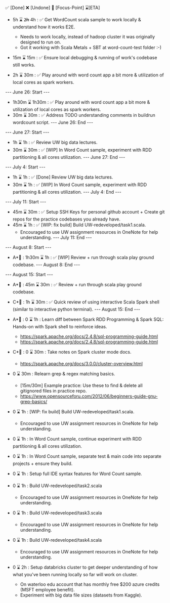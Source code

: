 ✅ [Done] ❌ [Undone] 🚧 [Focus-Point] ⌛[ETA]

- 5h ⌛ 2̶h̶ 4h : ✅ Get WordCount scala sample to work locally & understand how it works E2E.
    - Needs to work locally, instead of hadoop cluster it was originally designed to run on.
    - Got it working with Scala Metals + SBT at word-count-test folder :-)


- 15m ⌛ 15m : ✅ Ensure local debugging & running of work's codebase still works.
- 2h ⌛ 30m : ✅ Play around with word count app a bit more 
& utilization of local cores as spark workers.


--- June 26: Start ---
- 1h30m ⌛ 1h30m : ✅ Play around with word count app a bit more & utilization of local cores as spark workers.
- 30m ⌛ 30m : ✅ Address TODO understanding comments in buildrun wordcount script.
--- June 26: End   ---


--- June 27: Start ---
- 1h ⌛ 1h : ✅ Review UW big data lectures.
- 30m ⌛ 30m : ✅ [WIP] In Word Count sample, experiment with RDD partitioning & all cores utilization.
--- June 27: End   ---


--- July 4: Start ---
- 1h ⌛ 1h : ✅ [Done] Review UW big data lectures.
- 30m ⌛ 1h : ✅ [WIP] In Word Count sample, experiment with RDD partitioning & all cores utilization.
--- July 4: End   ---


--- July 11: Start ---
- 45m ⌛ 30m : ✅ Setup SSH Keys for personal github account + 
Create git repos for the practice codebases you already have.
- 45m ⌛ 1h : ✅ [WIP: fix build] Build UW-redeveloped/task1.scala.
    - Encouraged to use UW assignment resources in OneNote for help understanding.
--- July 11: End ---


--- August 8: Start ---
- A*🌟 : 1h30m ⌛ 1h : ✅ [WIP] Review + run through scala play ground codebase. 
--- August 8: End ---


--- August 15: Start ---
- A*🌟 : 45m ⌛ 30m : ✅ Review + run through scala play ground codebase. 
- C*🌟 : 1h ⌛ 30m : ✅ Quick review of using interactive Scala Spark shell (similar to interactive python terminal).
--- August 15: End ---

- A*🌟 : 0 ⌛ 1h : Learn diff between Spark RDD Programming & Spark SQL: Hands-on with Spark shell to reinforce ideas.
  - https://spark.apache.org/docs/2.4.8/sql-programming-guide.html
  - https://spark.apache.org/docs/2.4.8/sql-programming-guide.html
- C*🌟 : 0 ⌛ 30m : Take notes on Spark cluster mode docs.
  - https://spark.apache.org/docs/3.0.0/cluster-overview.html

- 0 ⌛ 30m : Relearn grep & regex matching basics.
    - [15m/30m] Example practice: Use these to find & delete all gitignored files in practice repo. 
    - https://www.opensourceforu.com/2012/06/beginners-guide-gnu-grep-basics/

- 0 ⌛ 1h : [WIP: fix build] Build UW-redeveloped/task1.scala.
    - Encouraged to use UW assignment resources in OneNote for help understanding.

- 0 ⌛ 1h : In Word Count sample, continue experiment with RDD partitioning & all cores utilization.

- 0 ⌛ 1h : In Word Count sample, separate test & main code into separate projects + ensure they build.

- 0 ⌛ 1h : Setup full IDE syntax features for Word Count sample.

- 0 ⌛ 1h : Build UW-redeveloped/task2.scala
    - Encouraged to use UW assignment resources in OneNote for help understanding.

- 0 ⌛ 1h : Build UW-redeveloped/task3.scala
    - Encouraged to use UW assignment resources in OneNote for help understanding.

- 0 ⌛ 1h : Build UW-redeveloped/task4.scala
    - Encouraged to use UW assignment resources in OneNote for help understanding.

- 0 ⌛ 2h : Setup databricks cluster to get deeper understanding of how what you've 
been running locally so far will work on cluster.
    - On waterloo edu account that has monthly free $200 azure credits (MSFT employee benefit).
    - Experiment with big data file sizes (datasets from Kaggle).